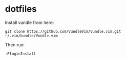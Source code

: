 # dotfiles

Install vundle from here: 
```
git clone https://github.com/VundleVim/Vundle.vim.git ~/.vim/bundle/Vundle.vim
```
Then run:
```
:PluginInstall
```
